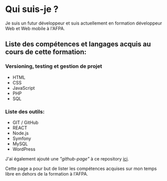 # Qui suis-je ?

Je suis un futur développeur et suis actuellement en formation développeur Web et Web mobile à l'AFPA.

## Liste des compétences et langages acquis au cours de cette formation:

### Versioning, testing et gestion de projet
* HTML
* CSS
* JavaScript
* PHP
* SQL

### Liste des outils:

* GIT / GitHub
* REACT
* Node.js
* Symfony
* MySQL
* WordPress

J'ai également ajouté une *"github-page"* à ce repository [ici](https://thomaspanier.github.io/welcome/).

Cette page a pour but de lister les compétences acquises sur mon temps libre en dehors de la formation à l'AFPA.
